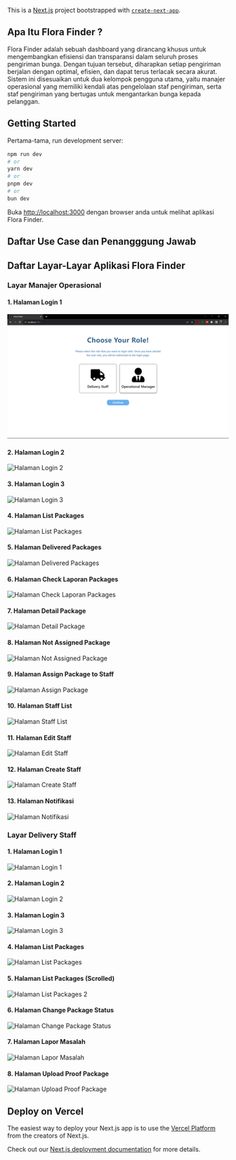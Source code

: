 This is a [Next.js](https://nextjs.org/) project bootstrapped with [`create-next-app`](https://github.com/vercel/next.js/tree/canary/packages/create-next-app).
## Apa Itu Flora Finder ?
Flora Finder adalah sebuah dashboard yang dirancang khusus untuk mengembangkan efisiensi dan transparansi dalam seluruh proses pengiriman bunga. Dengan tujuan tersebut, diharapkan setiap pengiriman berjalan dengan optimal, efisien, dan dapat terus terlacak secara akurat. Sistem ini disesuaikan untuk dua kelompok pengguna utama, yaitu manajer operasional yang memiliki kendali atas pengelolaan staf pengiriman, serta staf pengiriman yang bertugas untuk mengantarkan bunga kepada pelanggan. 

## Getting Started

Pertama-tama, run development server:

```bash
npm run dev
# or
yarn dev
# or
pnpm dev
# or
bun dev
```

Buka [http://localhost:3000](http://localhost:3000) dengan browser anda untuk melihat aplikasi Flora Finder.

## Daftar Use Case dan Penangggung Jawab


## Daftar Layar-Layar Aplikasi Flora Finder
### Layar Manajer Operasional
#### 1. Halaman Login 1
![Halaman Login 1](snippet-pages/1-manops-login.png)
#### 2. Halaman Login 2
![Halaman Login 2](snippet-pages/2-manops-login2)
#### 3. Halaman Login 3
![Halaman Login 3](snippet-pages/3-manops-login3)
#### 4. Halaman List Packages
![Halaman List Packages](snippet-pages/4-manops-list_packages)
#### 5. Halaman Delivered Packages
![Halaman Delivered Packages](snippet-pages/5-manops-delivered_packages_only)
#### 6. Halaman Check Laporan Packages
![Halaman Check Laporan Packages](snippet-pages/6-manops-check_laporan)
#### 7. Halaman Detail Package
![Halaman Detail Package](snippet-pages/7-manops-package_detail)
#### 8. Halaman Not Assigned Package
![Halaman Not Assigned Package](snippet-pages/8-manops-unassigned_packages)
#### 9. Halaman Assign Package to Staff
![Halaman Assign Package](snippet-pages/1-manops-login)
#### 10. Halaman Staff List
![Halaman Staff List](snippet-pages/10-manops-staff_list)
#### 11. Halaman Edit Staff
![Halaman Edit Staff](snippet-pages/12-manops-edit_staff)
#### 12. Halaman Create Staff
![Halaman Create Staff](snippet-pages/13-manops-create_staff)
#### 13. Halaman Notifikasi
![Halaman Notifikasi](snippet-pages/14-manops-notif)

### Layar Delivery Staff
#### 1. Halaman Login 1
![Halaman Login 1](snippet-pages/15-staff-login)
#### 2. Halaman Login 2
![Halaman Login 2](snippet-pages/16-staff-login2)
#### 3. Halaman Login 3
![Halaman Login 3](snippet-pages/17-staff-login3)
#### 4. Halaman List Packages
![Halaman List Packages](snippet-pages/18-staff-packageList1)
#### 5. Halaman List Packages (Scrolled)
![Halaman List Packages 2](snippet-pages/19-staff-packageList2)
#### 6. Halaman Change Package Status
![Halaman Change Package Status](snippet-pages/20-staff-change_status)
#### 7. Halaman Lapor Masalah
![Halaman Lapor Masalah](snippet-pages/21-staff-lapor_masalah)
#### 8. Halaman Upload Proof Package
![Halaman Upload Proof Package](snippet-pages/22-staff-upload_proof)


## Deploy on Vercel

The easiest way to deploy your Next.js app is to use the [Vercel Platform](https://vercel.com/new?utm_medium=default-template&filter=next.js&utm_source=create-next-app&utm_campaign=create-next-app-readme) from the creators of Next.js.

Check out our [Next.js deployment documentation](https://nextjs.org/docs/deployment) for more details.
